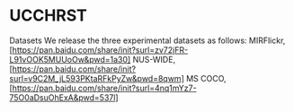 # UCCHRST
Datasets
We release the three experimental datasets as follows:
MIRFlickr, [https://pan.baidu.com/share/init?surl=zv72jFR-L91vOOK5MUUoOw&pwd=1a30]
NUS-WIDE, [https://pan.baidu.com/share/init?surl=v9C2M_jL593PKtaRFkPyZw&pwd=8qwm]
MS COCO, [https://pan.baidu.com/share/init?surl=4nq1mYz7-75O0aDsuOhExA&pwd=537l]
